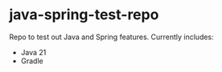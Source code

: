 # java-spring-test-repo

Repo to test out Java and Spring features. Currently includes:
- Java 21
- Gradle
